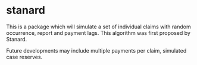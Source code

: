 # stanard

This is a package which will simulate a set of individual claims with random occurrence, report and payment lags. This algorithm was first proposed by Stanard.

Future developments may include multiple payments per claim, simulated case reserves.
